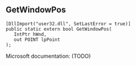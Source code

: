 ## GetWindowPos

```
[DllImport("user32.dll", SetLastError = true)]
public static extern bool GetWindowPos(
   IntPtr hWnd,
   out POINT lpPoint
);
```

Microsoft documentation: (TODO)
